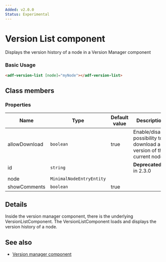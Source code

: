 ```yaml
---
Added: v2.0.0
Status: Experimental
---
```


# Version List component

Displays the version history of a node in a Version Manager component

### Basic Usage

```html
<adf-version-list [node]="myNode"></adf-version-list>
```

## Class members

### Properties

| Name | Type | Default value | Description |
| -- | -- | -- | -- |
| allowDownload | `boolean` | true | Enable/disable possibility to download a version of the current node. |
| id | `string` |  | **Deprecated:** in 2.3.0 |
| node | `MinimalNodeEntryEntity` |  |  |
| showComments | `boolean` | true |  |

## Details

Inside the version manager component, there is the underlying VersionListComponent.
The VersionListComponent loads and displays the version history of a node.

## See also

-   [Version manager component](version-manager.component.md)
